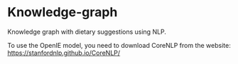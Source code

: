 # Knowledge-graph
Knowledge graph with dietary suggestions using NLP.

To use the OpenIE model, you need to download CoreNLP from the website: https://stanfordnlp.github.io/CoreNLP/ 
